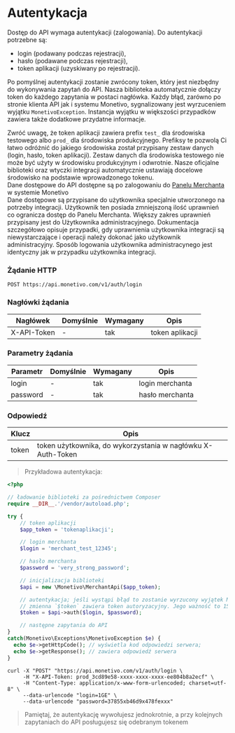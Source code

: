 # Autentykacja

Dostęp do API wymaga autentykacji (zalogowania). Do autentykacji potrzebne są:

- login (podawany podczas rejestracji),
- hasło (podawane podczas rejestracji),
- token aplikacji (uzyskiwany po rejestracji).

Po pomyślnej autentykacji zostanie zwrócony token, który jest niezbędny do wykonywania zapytań do API. Nasza biblioteka automatycznie dołączy token do każdego zapytania w postaci nagłówka. Każdy błąd, zarówno po stronie klienta API jak i systemu Monetivo, sygnalizowany jest wyrzuceniem wyjątku `MonetivoException`. Instancja wyjątku w większości przypadków zawiera także dodatkowe przydatne informacje.

<aside class="notice">
Zwróć uwagę, że token aplikacji zawiera prefix <code>test_</code> dla środowiska testowego albo <code>prod_</code> dla środowiska produkcyjnego. Prefiksy te pozwolą Ci łatwo odróżnić do jakiego środowiska został przypisany zestaw danych (login, hasło, token aplikacji). Zestaw danych dla środowiska testowego nie może być użyty w środowisku produkcyjnym i odwrotnie. Nasze oficjalne biblioteki oraz wtyczki integracji automatycznie ustawiają docelowe środowisko na podstawie wprowadzonego tokenu.
</aside>

<aside class="notice">
Dane dostępowe do API dostępne są po zalogowaniu do <a href="https://merchant.monetivo.com">Panelu Merchanta</a> w systemie Monetivo
</aside>

<aside class="notice">
Dane dostępowe są przypisane do użytkownika specjalnie utworzonego na potrzeby integracji. Użytkownik ten posiada zmniejszoną ilość uprawnień co ogranicza dostęp do Panelu Merchanta. Większy zakres uprawnień przypisany jest do Użytkownika administracyjnego. Dokumentacja szczegółowo opisuje przypadki, gdy uprawnienia użytkownika integracji są niewystarczające i operacji należy dokonać jako użytkownik administracyjny. Sposób logowania użytkownika administracynego jest identyczny jak w przypadku użytkownika integracji.
</aside>

### Żądanie HTTP

`POST https://api.monetivo.com/v1/auth/login`

### Nagłówki żądania

Nagłówek | Domyślnie | Wymagany | Opis |
-------- | --------- | -------- | ---  |
X-API-Token | - | tak | token aplikacji

### Parametry żądania

Parametr | Domyślnie | Wymagany | Opis |
-------- | --------- | -------- | ---  |
login | - | tak | login merchanta |
password | - | tak | hasło merchanta |

### Odpowiedź

Klucz | Opis |
----- | ---- |
token | token użytkownika, do wykorzystania w nagłówku X-Auth-Token |

> Przykładowa autentykacja:

```php
<?php

// ładowanie biblioteki za pośrednictwem Composer
require __DIR__.'/vendor/autoload.php';

try {
    // token aplikacji
    $app_token = 'tokenaplikacji';

    // login merchanta
    $login = 'merchant_test_12345';

    // hasło merchanta
    $password = 'very_strong_password';

    // inicjalizacja biblioteki
    $api = new \Monetivo\MerchantApi($app_token);

    // autentykacja; jeśli wystąpi błąd to zostanie wyrzucony wyjątek MonetivoException
    // zmienna `$token` zawiera token autoryzacyjny. Jego ważność to 15 minut.
    $token = $api->auth($login, $password);

    // następne zapytania do API
}
catch(Monetivo\Exceptions\MonetivoException $e) {
  echo $e->getHttpCode(); // wyświetla kod odpowiedzi serwera;
  echo $e->getResponse(); // zawiera odpowiedź serwera
}
```

```shell
curl -X "POST" "https://api.monetivo.com/v1/auth/login \
     -H "X-API-Token: prod_3cd89e58-xxxx-xxxx-xxxx-ee804b8a2ecf" \
     -H "Content-Type: application/x-www-form-urlencoded; charset=utf-8" \
     --data-urlencode "login=1GE" \
     --data-urlencode "password=37855xb46d9x478fexxx"
```

> Pamiętaj, że autentykację wywołujesz jednokrotnie, a przy kolejnych zapytaniach do API posługujesz się odebranym tokenem

